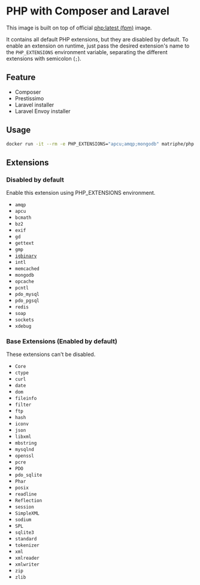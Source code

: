# PHP with Composer and Laravel

This image is built on top of official [php:latest (fpm)](https://hub.docker.com/_/php) image.

It contains all default PHP extensions, but they are disabled by default. To enable an extension on runtime, just pass the desired extension's name to the `PHP_EXTENSIONS` environment variable, separating the different extensions with semicolon (`;`).

## Feature

* Composer
* Prestissimo
* Laravel installer
* Laravel Envoy installer

## Usage

```sh
docker run -it --rm -e PHP_EXTENSIONS="apcu;amqp;mongodb" matriphe/php:latest
```

## Extensions

### Disabled by default

Enable this extension using PHP_EXTENSIONS environment.

- `amqp`
- `apcu`
- `bcmath`
- `bz2`
- `exif`
- `gd`
- `gettext`
- `gmp`
- [`igbinary`](https://github.com/igbinary/igbinary)
- `intl`
- `memcached`
- `mongodb`
- `opcache`
- `pcntl`
- `pdo_mysql`
- `pdo_pgsql`
- `redis`
- `soap`
- `sockets`
- `xdebug`

### Base Extensions (Enabled by default)

These extensions can't be disabled.

- `Core`
- `ctype`
- `curl`
- `date`
- `dom`
- `fileinfo`
- `filter`
- `ftp`
- `hash`
- `iconv`
- `json`
- `libxml`
- `mbstring`
- `mysqlnd`
- `openssl`
- `pcre`
- `PDO`
- `pdo_sqlite`
- `Phar`
- `posix`
- `readline`
- `Reflection`
- `session`
- `SimpleXML`
- `sodium`
- `SPL`
- `sqlite3`
- `standard`
- `tokenizer`
- `xml`
- `xmlreader`
- `xmlwriter`
- `zip`
- `zlib`
